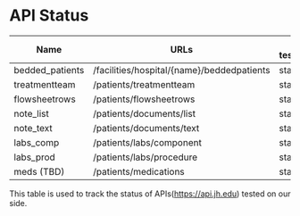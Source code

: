 # API Status 
| Name            | URLs                                       | api-test.jhu.edu | api-stage.jh.edu | api.jh.edu |
|-----------------|--------------------------------------------|-----------------|------------------|------------|
| bedded_patients | /facilities/hospital/{name}/beddedpatients | status | status | status|
| treatmentteam   | /patients/treatmentteam                    | status | status | status|
| flowsheetrows   | /patients/flowsheetrows                    | status | status | status|
| note_list       | /patients/documents/list                   | status | status | status|
| note_text       | /patients/documents/text                   | status | status | status|
| labs_comp       | /patients/labs/component                   | status | status | status|
| labs_prod       | /patients/labs/procedure                   | status | status | status|
| meds (TBD)      | /patients/medications                      | status | status | status|

This table is used to track the status of APIs(https://api.jh.edu) tested on our side.